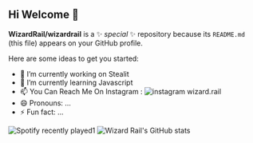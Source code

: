 

## Hi Welcome 👋



**WizardRail/wizardrail** is a ✨ _special_ ✨ repository because its `README.md` (this file) appears on your GitHub profile.

Here are some ideas to get you started:

- 🔭 I’m currently working on Stealit
- 🌱 I’m currently learning Javascript
- 📫 You Can Reach Me On Instagram :  ![instagram](https://github.com/shikhar1020jais1/Git-Social/blob/master/Icons/Instagram.png (Instagram))  wizard.rail
- 😄 Pronouns: ...
- ⚡ Fun fact: ...

![Spotify recently played](https://spotify-recently-played-readme.vercel.app/api?user=31hxeercyqhif7dv6odjqxpwiqbi&count=1)1
![Wizard Rail's GitHub stats](https://github-readme-stats.vercel.app/api?username=WizardRail&show_icons=true&theme=radical)
